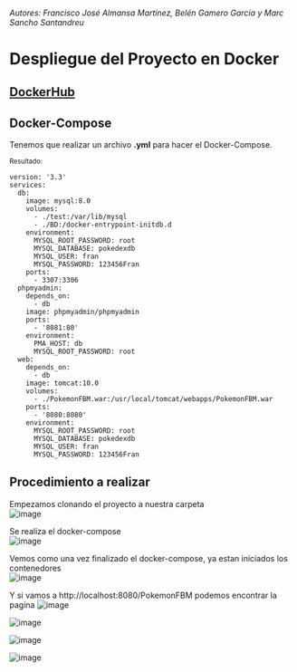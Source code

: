 ###### Autores: Francisco José Almansa Martínez, Belén Gamero García y Marc Sancho Santandreu

# Despliegue del Proyecto en Docker

## [DockerHub](https://hub.docker.com/r/marcsancho00/pokemon)

## Docker-Compose
Tenemos que realizar un archivo **.yml** para hacer el Docker-Compose.

<sup> Resultado: </sup>

```
version: '3.3'
services:
  db:
    image: mysql:8.0
    volumes:
      - ./test:/var/lib/mysql
      - ./BD:/docker-entrypoint-initdb.d
    environment:
      MYSQL_ROOT_PASSWORD: root
      MYSQL_DATABASE: pokedexdb
      MYSQL_USER: fran
      MYSQL_PASSWORD: 123456Fran
    ports:
      - 3307:3306
  phpmyadmin:
    depends_on:
      - db
    image: phpmyadmin/phpmyadmin
    ports:
      - '8081:80'
    environment:
      PMA_HOST: db
      MYSQL_ROOT_PASSWORD: root
  web:
    depends_on:
      - db
    image: tomcat:10.0
    volumes:
      - ./PokemonFBM.war:/usr/local/tomcat/webapps/PokemonFBM.war
    ports:
      - '8080:8080'
    environment:
      MYSQL_ROOT_PASSWORD: root
      MYSQL_DATABASE: pokedexdb
      MYSQL_USER: fran
      MYSQL_PASSWORD: 123456Fran
```

## Procedimiento a realizar

Empezamos clonando el proyecto a nuestra carpeta <br>
![image](https://user-images.githubusercontent.com/91566044/172072376-181eee78-b6ae-495f-8b32-5298884d747b.png)

Se realiza el docker-compose <br>
![image](https://user-images.githubusercontent.com/91566044/172072393-51a61bdd-a57f-4127-92f2-f52c314951b7.png)

Vemos como una vez finalizado el docker-compose, ya estan iniciados los contenedores <br>
![image](https://user-images.githubusercontent.com/91566044/172072464-e1cb48df-6cf4-4484-a292-fcc4eb4834a6.png)

Y si vamos a http://localhost:8080/PokemonFBM podemos encontrar la pagina
![image](https://user-images.githubusercontent.com/91566044/172072509-8a769e58-749c-4381-b28e-294804ecbe52.png)

![image](https://user-images.githubusercontent.com/91566044/172071617-769e9023-6378-46ff-8770-f7a613e13077.png)

![image](https://user-images.githubusercontent.com/91566044/172071576-672c1ab7-a88d-4ffc-89c2-66107d619c64.png)

![image](https://user-images.githubusercontent.com/91566044/172071425-5286eb54-0695-430c-89a2-2b014504f445.png)
